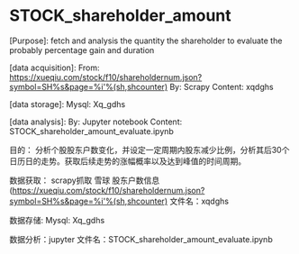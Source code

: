 # STOCK_shareholder_amount
[Purpose]:
fetch and analysis the quantity the shareholder to evaluate the probably percentage gain and duration

[data acquisition]:
From: https://xueqiu.com/stock/f10/shareholdernum.json?symbol=SH%s&page=%i'%(sh,shcounter)
By: Scrapy
Content: xqdghs

[data storage]:
Mysql: Xq_gdhs

[data analysis]:
By: Jupyter notebook
Content: STOCK_shareholder_amount_evaluate.ipynb


目的：
分析个股股东户数变化，并设定一定周期内股东减少比例，分析其后30个日历日的走势。获取后续走势的涨幅概率以及达到峰值的时间周期。

数据获取：
scrapy抓取 雪球 股东户数信息(https://xueqiu.com/stock/f10/shareholdernum.json?symbol=SH%s&page=%i'%(sh,shcounter)
文件名：xqdghs

数据存储:
Mysql: Xq_gdhs

数据分析：jupyter
文件名：STOCK_shareholder_amount_evaluate.ipynb
